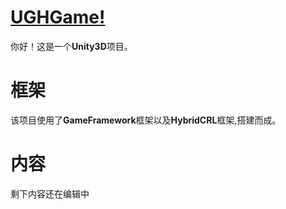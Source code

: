  # [UGHGame!](https://github.com/CookingWine/UGHGame)

你好！这是一个**Unity3D**项目。


# 框架

该项目使用了**GameFramework**框架以及**HybridCRL**框架,搭建而成。

# 内容
剩下内容还在编辑中
